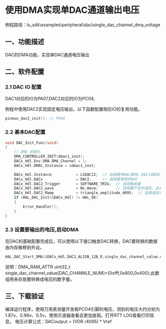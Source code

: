 # 使用DMA实现单DAC通道输出电压

例程路径：ls_sdk\examples\peripheral\dac\single_dac_channel_dma_voltage

## 一、功能描述

DAC的DMA功能，实现单DAC通道电压输出

## 二、软件配置

### 2.1 DAC IO 配置

DAC1对应的IO为PA07,DAC2对应的IO为PC04;

例程中使用DAC2实现固定电压输出，以下函数配置相应IO的复用功能。

```c
pinmux_dac2_init(); // PC04
```

### 2.2 基本DAC配置

```c
void DAC_Init_Func(void)
{
    // DMA 初始化
    DMA_CONTROLLER_INIT(dmac1_inst);
    DACx_Hdl.Env.DMA.DMA_Channel = 1;
    DACx_Hdl.DMAC_Instance = &dmac1_inst;

    DACx_Hdl.Instance           = LSDAC12;  // 选择硬件DAC模块，DAC1和DAC2的基址相同
    DACx_Hdl.DACx               = DAC2;     // 选择要使用的DAC
    DACx_Hdl.DAC2_Trigger       = SOFTWARE_TRIG;  // 选择触发器
    DACx_Hdl.DAC2_wave          = No_Wave;        // 选择要产生的波形，此处设置为无波形
    DACx_Hdl.DAC2_Mamp          = triangle_amplitude_4095;  // 选择波形的峰值
    if (HAL_DAC_Init(&DACx_Hdl) != HAL_OK)
    {
        Error_Handler();
    }
}
```

### 2.3 设置要输出的电压,启动DMA

在DAC的基础配置完成后，可以使用以下接口触发DAC转换，DAC要转换的数据由内存搬移到外设。

```c
HAL_DAC_Start_DMA(&DACx_Hdl,DAC2_ALIGN_12B_R,single_dac_channel_value,sizeof(single_dac_channel_value),HAL_DAC_ConvCpltCallback);
```

说明：DMA_RAM_ATTR uint32_t single_dac_channel_value[DAC_CHANNLE_NUM]={0xfff,0x800,0x400};此数组用来存放要转换成电压的数字量。

## 三、下载验证

编译运行程序，使用万用表测量开发板PCO4引脚的电压，测到的电压大约分别为1.87v、0.96v、0.5v，使用示波器查看会更加直观。打开RTT LOG查看打印信息。
电压计算公式：DACoutput  =  (VOR /4095) * Vref
